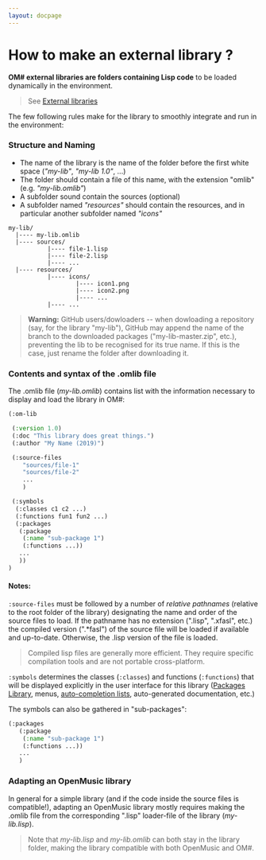 ```yaml
---
layout: docpage
---
```


# How to make an external library ?

**OM# external libraries are folders containing Lisp code** to be loaded dynamically in the environment.

> See [External libraries](libraries)

The few following rules make for the library to smoothly integrate and run in the environment: 

### Structure and Naming

- The name of the library is the name of the folder before the first white space (_"my-lib"_, _"my-lib 1.0"_, ...)
- The folder should contain a file of this name, with the extension "omlib" (e.g. _"my-lib.omlib"_)
- A subfolder sound contain the sources (optional)
- A subfolder named _"resources"_ should contain the resources, and in particular another subfolder named _"icons"_

```
my-lib/
  |---- my-lib.omlib
  |---- sources/
           |---- file-1.lisp
           |---- file-2.lisp
           |---- ...
  |---- resources/
           |---- icons/
                   |---- icon1.png
                   |---- icon2.png
                   |---- ...
           |---- ...
```

> **Warning:** GitHub users/dowloaders -- when dowloading a repository (say, for the library "my-lib"), GitHub may append the name of the branch to the downloaded packages ("my-lib-master.zip", etc.), preventing the lib to be recognised for its true name. If this is the case, just rename the folder after downloading it.

### Contents and syntax of the .omlib file

The .omlib file (_my-lib.omlib_) contains list with the information necessary to display and load the library in OM#:

```cl
(:om-lib

 (:version 1.0)
 (:doc "This library does great things.")
 (:author "My Name (2019)")

 (:source-files
    "sources/file-1" 
    "sources/file-2"
    ...
    ) 

 (:symbols
  (:classes c1 c2 ...) 
  (:functions fun1 fun2 ...)
  (:packages
   (:package 
    (:name "sub-package 1")
    (:functions ...))
   ...
   ))
)
```

#### Notes:

`:source-files` must be followed by a number of _relative pathnames_ (relative to the root folder of the library) designating the name and order of the source files to load. If the pathname has no extension (".lisp", ".xfasl", etc.) the compiled version (".\*fasl") of the source file will be loaded if available and up-to-date. Otherwise, the .lisp version of the file is loaded. 

> Compiled lisp files are generally more efficient. They require specific compilation tools and are not portable cross-platform.


`:symbols` determines the classes (`:classes`) and functions (`:functions`) that will be displayed explicitly in the user interface for this library ([Packages Library](session#the-external-libraries-tab), menus, [auto-completion lists](patch#auto-completion), auto-generated documentation, etc.) 

The symbols can also be gathered in "sub-packages": 

```cl
(:packages
   (:package 
    (:name "sub-package 1")
    (:functions ...))
   ...
   )
```

### Adapting an OpenMusic library

In general for a simple library (and if the code inside the source files is compatible!), adapting an OpenMusic library mostly requires making the .omlib file from the corresponding ".lisp" loader-file of the library (_my-lib.lisp_).  

> Note that _my-lib.lisp_ and _my-lib.omlib_ can both stay in the library folder, making the library compatible with both OpenMusic and OM#.



